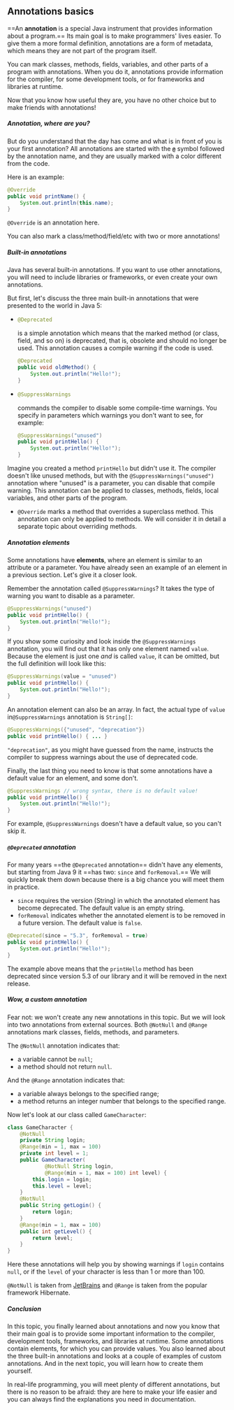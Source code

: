 ## Annotations basics

==An **annotation** is a special Java instrument that provides information about a program.== Its main goal is to make programmers' lives easier. To give them a more formal definition, annotations are a form of metadata, which means they are not part of the program itself.

You can mark classes, methods, fields, variables, and other parts of a program with annotations. When you do it, annotations provide information for the compiler, for some development tools, or for frameworks and libraries at runtime.

Now that you know how useful they are, you have no other choice but to make friends with annotations!

##### Annotation, where are you?

But do you understand that the day has come and what is in front of you is your first annotation? All annotations are started with the **`@`** symbol followed by the annotation name, and they are usually marked with a color different from the code.

Here is an example:

```java
@Override
public void printName() {
    System.out.println(this.name);
}
```

`@Override` is an annotation here.

You can also mark a class/method/field/etc with two or more annotations!

##### Built-in annotations

Java has several built-in annotations. If you want to use other annotations, you will need to include libraries or frameworks, or even create your own annotations.

But first, let's discuss the three main built-in annotations that were presented to the world in Java 5:

- ```java
  @Deprecated
  ```

  is a simple annotation which means that the marked method (or class, field, and so on) is deprecated, that is, obsolete and should no longer be used. This annotation causes a compile warning if the code is used.

  ```java
  @Deprecated
  public void oldMethod() {
      System.out.println("Hello!");
  }
  ```

- ```java
  @SuppressWarnings
  ```

  commands the compiler to disable some compile-time warnings. You specify in parameters which warnings you don't want to see, for example:

  ```java
  @SuppressWarnings("unused")
  public void printHello() {
      System.out.println("Hello!");
  }
  ```

Imagine you created a method `printHello` but didn't use it. The compiler doesn't like unused methods, but with the `@SuppressWarnings("unused")` annotation where "unused" is a parameter, you can disable that compile warning. This annotation can be applied to classes, methods, fields, local variables, and other parts of the program.

- `@Override` marks a method that overrides a superclass method. This annotation can only be applied to methods. We will consider it in detail a separate topic about overriding methods.

##### Annotation elements

Some annotations have **elements**, where an element is similar to an attribute or a parameter. You have already seen an example of an element in a previous section. Let's give it a closer look.

Remember the annotation called `@SuppressWarnings`? It takes the type of warning you want to disable as a parameter.

```java
@SuppressWarnings("unused") 
public void printHello() {
    System.out.println("Hello!");
}
```

If you show some curiosity and look inside the `@SuppressWarnings` annotation, you will find out that it has only one element named `value`. Because the element is just one *and* is called `value`, it can be omitted, but the full definition will look like this:

```java
@SuppressWarnings(value = "unused")
public void printHello() {
    System.out.println("Hello!");
}
```

An annotation element can also be an array. In fact, the actual type of `value` in`@SuppressWarnings` annotation is `String[]`:

```java
@SuppressWarnings({"unused", "deprecation"})
public void printHello() { ... }
```

`"deprecation"`, as you might have guessed from the name, instructs the compiler to suppress warnings about the use of deprecated code.

Finally, the last thing you need to know is that some annotations have a default value for an element, and some don't.

```java
@SuppressWarnings // wrong syntax, there is no default value!
public void printHello() {
    System.out.println("Hello!");
}
```

For example, `@SuppressWarnings` doesn't have a default value, so you can't skip it.

##### `@Deprecated` annotation

For many years ==the `@Deprecated` annotation== didn't have any elements, but starting from Java 9 it ==has two: `since` and `forRemoval`.== We will quickly break them down because there is a big chance you will meet them in practice.

- `since` requires the version (String) in which the annotated element has become deprecated. The default value is an empty string.
- `forRemoval` indicates whether the annotated element is to be removed in a future version. The default value is `false`.

```java
@Deprecated(since = "5.3", forRemoval = true)
public void printHello() {
    System.out.println("Hello!");
}
```

The example above means that the `printHello` method has been deprecated since version 5.3 of our library and it will be removed in the next release.

##### Wow, a custom annotation

Fear not: we won't create any new annotations in this topic. But we will look into two annotations from external sources.
Both `@NotNull` and `@Range` annotations mark classes, fields, methods, and parameters.

The `@NotNull` annotation indicates that:

- a variable cannot be `null`;
- a method should not return `null`.

And the `@Range` annotation indicates that:

- a variable always belongs to the specified range;
- a method returns an integer number that belongs to the specified range.

Now let's look at our class called `GameCharacter`:

```java
class GameCharacter {
    @NotNull
    private String login;
    @Range(min = 1, max = 100)
    private int level = 1;
    public GameCharacter(
            @NotNull String login,
            @Range(min = 1, max = 100) int level) {
        this.login = login;
        this.level = level;
    }
    @NotNull
    public String getLogin() {
        return login;
    }
    @Range(min = 1, max = 100)
    public int getLevel() {
        return level;
    }
}
```

Here these annotations will help you by showing warnings if `login` contains `null`, or if the `level` of your character is less than 1 or more than 100.

`@NotNull` is taken from [JetBrains](https://www.jetbrains.com/help/idea/nullable-and-notnull-annotations.html) and `@Range` is taken from the popular framework Hibernate.

##### Conclusion

In this topic, you finally learned about annotations and now you know that their main goal is to provide some important information to the compiler, development tools, frameworks, and libraries at runtime. Some annotations contain elements, for which you can provide values. You also learned about the three built-in annotations and looks at a couple of examples of custom annotations. And in the next topic, you will learn how to create them yourself.

In real-life programming, you will meet plenty of different annotations, but there is no reason to be afraid: they are here to make your life easier and you can always find the explanations you need in documentation.